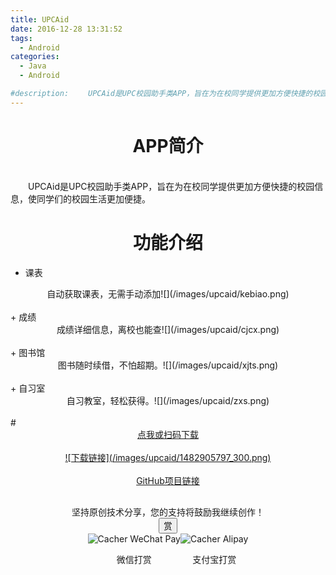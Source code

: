 ```yaml
---
title: UPCAid
date: 2016-12-28 13:31:52
tags:
  - Android
categories:
  - Java
  - Android

#description: 　　UPCAid是UPC校园助手类APP，旨在为在校同学提供更加方便快捷的校园信息，使同学们的校园生活更加便捷。截止目前，用户数量已达2000+。
---
```

# <div align=center>APP简介</div>
<br>
　　UPCAid是UPC校园助手类APP，旨在为在校同学提供更加方便快捷的校园信息，使同学们的校园生活更加便捷。

<!--more-->

# <div align=center>功能介绍</div>
+ 课表
<div align=center>自动获取课表，无需手动添加![](/images/upcaid/kebiao.png)</div>
<br>
+ 成绩
<div align=center>成绩详细信息，离校也能查![](/images/upcaid/cjcx.png)</div>
<br>
+ 图书馆
<div align=center>图书随时续借，不怕超期。![](/images/upcaid/xjts.png)</div>
<br>
+ 自习室
<div align=center>自习教室，轻松获得。![](/images/upcaid/zxs.png)</div>

<br>
# <div align=center><a href="http://120.27.117.34:4549/SZSDServlet2/UPCAid.apk"><font >点我或扫码下载</font></a><br><br><a href="http://120.27.117.34:4549/SZSDServlet2/UPCAid.apk">![下载链接](/images/upcaid/1482905797_300.png)</a></div>
<br>
<div align=center><a href="https://github.com/xhaiben/SZSD"><i class="fa fa-fw fa-github"></i>GitHub项目链接</a></div><div style="padding: 10px 0; margin: 20px auto; width: 90%; text-align: center;">
  <div>坚持原创技术分享，您的支持将鼓励我继续创作！</div>
  <button id="rewardButton" disable="enable" onclick="reward()"><span>赏</span>
  </button><div id="QR" style="display: block;"><div id="wechat" style="display: inline-block"><img id="wechat_qr" src="/images/pay/wechatpay.png" alt="Cacher WeChat Pay"/><p>微信打赏</p>
      </div><div id="alipay" style="display: inline-block"><img id="alipay_qr" src="/images/pay/alipay.png" alt="Cacher Alipay"/><p>支付宝打赏</p>
      </div></div>
</div>
